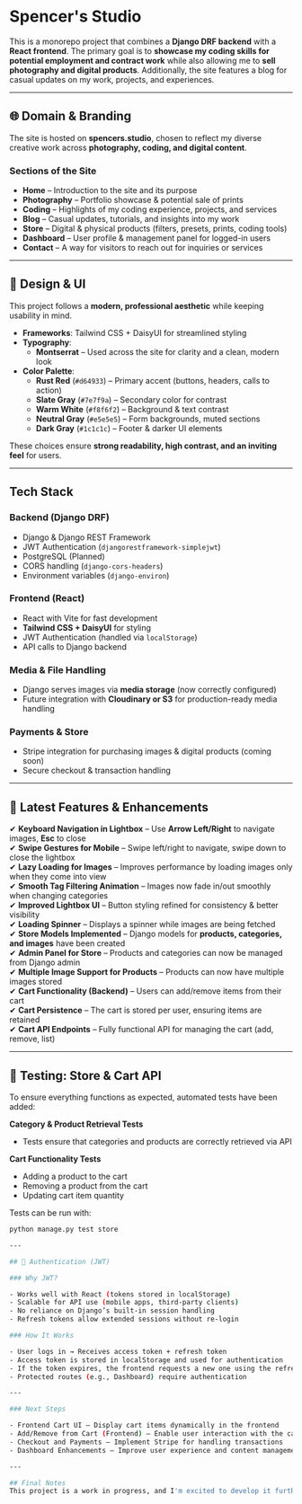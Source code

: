 # Spencer's Studio

This is a monorepo project that combines a **Django DRF backend** with a **React frontend**. The primary goal is to **showcase my coding skills for potential employment and contract work** while also allowing me to **sell photography and digital products**. Additionally, the site features a blog for casual updates on my work, projects, and experiences.

---

## 🌐 **Domain & Branding**

The site is hosted on **spencers.studio**, chosen to reflect my diverse creative work across **photography, coding, and digital content**.

### **Sections of the Site**

- **Home** – Introduction to the site and its purpose  
- **Photography** – Portfolio showcase & potential sale of prints  
- **Coding** – Highlights of my coding experience, projects, and services  
- **Blog** – Casual updates, tutorials, and insights into my work  
- **Store** – Digital & physical products (filters, presets, prints, coding tools)  
- **Dashboard** – User profile & management panel for logged-in users  
- **Contact** – A way for visitors to reach out for inquiries or services  

---

## 🎨 **Design & UI**

This project follows a **modern, professional aesthetic** while keeping usability in mind.

- **Frameworks**: Tailwind CSS + DaisyUI for streamlined styling  
- **Typography**:  
  - **Montserrat** – Used across the site for clarity and a clean, modern look  
- **Color Palette**:
  - **Rust Red** (`#d64933`) – Primary accent (buttons, headers, calls to action)  
  - **Slate Gray** (`#7e7f9a`) – Secondary color for contrast  
  - **Warm White** (`#f8f6f2`) – Background & text contrast  
  - **Neutral Gray** (`#e5e5e5`) – Form backgrounds, muted sections  
  - **Dark Gray** (`#1c1c1c`) – Footer & darker UI elements  

These choices ensure **strong readability, high contrast, and an inviting feel** for users.

---

## **Tech Stack**

### **Backend (Django DRF)**

- Django & Django REST Framework  
- JWT Authentication (`djangorestframework-simplejwt`)  
- PostgreSQL (Planned)  
- CORS handling (`django-cors-headers`)  
- Environment variables (`django-environ`)  

### **Frontend (React)**

- React with Vite for fast development  
- **Tailwind CSS + DaisyUI** for styling  
- JWT Authentication (handled via `localStorage`)  
- API calls to Django backend  

### **Media & File Handling**

- Django serves images via **media storage** (now correctly configured)  
- Future integration with **Cloudinary or S3** for production-ready media handling  

### **Payments & Store**

- Stripe integration for purchasing images & digital products (coming soon)  
- Secure checkout & transaction handling  

---

## 🚀 **Latest Features & Enhancements**

✔ **Keyboard Navigation in Lightbox** – Use **Arrow Left/Right** to navigate images, **Esc** to close  
✔ **Swipe Gestures for Mobile** – Swipe left/right to navigate, swipe down to close the lightbox  
✔ **Lazy Loading for Images** – Improves performance by loading images only when they come into view  
✔ **Smooth Tag Filtering Animation** – Images now fade in/out smoothly when changing categories  
✔ **Improved Lightbox UI** – Button styling refined for consistency & better visibility  
✔ **Loading Spinner** – Displays a spinner while images are being fetched  
✔ **Store Models Implemented** – Django models for **products, categories, and images** have been created  
✔ **Admin Panel for Store** – Products and categories can now be managed from Django admin  
✔ **Multiple Image Support for Products** – Products can now have multiple images stored  
✔ **Cart Functionality (Backend)** – Users can add/remove items from their cart  
✔ **Cart Persistence** – The cart is stored per user, ensuring items are retained  
✔ **Cart API Endpoints** – Fully functional API for managing the cart (add, remove, list)  

---

## 🧪 **Testing: Store & Cart API**

To ensure everything functions as expected, automated tests have been added:

 **Category & Product Retrieval Tests**  

- Tests ensure that categories and products are correctly retrieved via API  

 **Cart Functionality Tests**  

- Adding a product to the cart  
- Removing a product from the cart  
- Updating cart item quantity  

Tests can be run with:

```bash
python manage.py test store

--- 

## 🔐 Authentication (JWT)

### Why JWT?

- Works well with React (tokens stored in localStorage)
- Scalable for API use (mobile apps, third-party clients)
- No reliance on Django’s built-in session handling
- Refresh tokens allow extended sessions without re-login

### How It Works

- User logs in → Receives access token + refresh token
- Access token is stored in localStorage and used for authentication
- If the token expires, the frontend requests a new one using the refresh token
- Protected routes (e.g., Dashboard) require authentication

--- 

### Next Steps

- Frontend Cart UI – Display cart items dynamically in the frontend
- Add/Remove from Cart (Frontend) – Enable user interaction with the cart
- Checkout and Payments – Implement Stripe for handling transactions
- Dashboard Enhancements – Improve user experience and content management

---

## Final Notes
This project is a work in progress, and I'm excited to develop it further. If you're interested in photography, coding, or digital products, stay tuned for upcoming updates!
